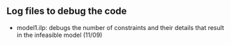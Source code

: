## Log files to debug the code
- model1.ilp: debugs the number of constraints and their details that result in the infeasible model (11/09)

